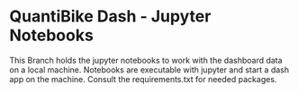 # QuantiBike Dash - Jupyter Notebooks

This Branch holds the jupyter notebooks to work with the dashboard data on a local machine. Notebooks are executable with jupyter and start a dash app on the machine. Consult the requirements.txt for needed packages.